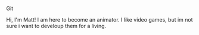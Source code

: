 Git


Hi, I'm Matt! I am here to become an animator. I like video games, but im not sure i want to develoup them for a living.
